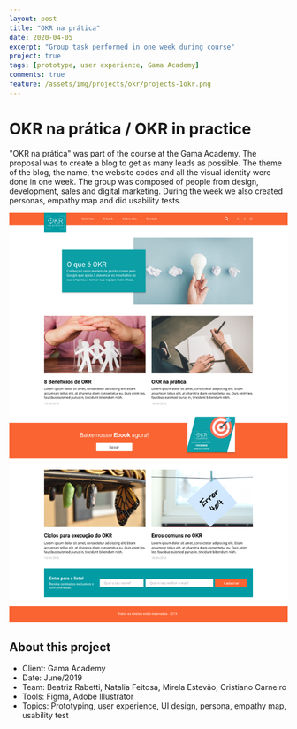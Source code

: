 ```yaml
---
layout: post
title: "OKR na prática"
date: 2020-04-05
excerpt: "Group task performed in one week during course"
project: true
tags: [prototype, user experience, Gama Academy]
comments: true
feature: /assets/img/projects/okr/projects-1okr.png
---
```


# OKR na prática / OKR in practice

"OKR na prática" was part of the course at the Gama Academy. The proposal was to create a blog to get as many leads as possible. The theme of the blog, the name, the website codes and all the visual identity were done in one week. The group was composed of people from design, development, sales and digital marketing. During the week we also created personas, empathy map and did usability tests.

![Moon Homepage](/assets/img/projects/okr/projects-okr.png) 

## About this project
* Client: Gama Academy
* Date: June/2019
* Team: Beatriz Rabetti, Natalia Feitosa, Mirela Estevão, Cristiano Carneiro
* Tools: Figma, Adobe Illustrator
* Topics: Prototyping, user experience, UI design, persona, empathy map, usability test